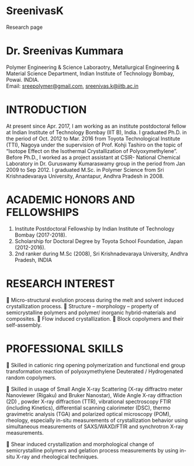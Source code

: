 # SreenivasK
Research page

# Dr. Sreenivas Kummara
Polymer Engineering & Science Laboraotry,
Metallurgical Engineering & Material Science Department,
Indian Institute of Technology Bombay, Powai. INDIA. 						             
Email: sreepolymer@gmail.com, sreenivas.k@iitb.ac.in

# INTRODUCTION

At present since Apr. 2017, I am working as an institute postdoctoral fellow at Indian Institute of Technology Bombay (IIT B), India. I graduated Ph.D. in the period of Oct. 2012 to Mar. 2016 from Toyota Technological Institute (TTI), Nagoya under the supervision of Prof. Kohji Tashiro on the topic of  “Isotope Effect on the Isothermal Crystallization of Polyoxymethylene”. Before Ph.D., I worked as a project assistant at CSIR- National Chemical Laboratory in Dr. Guruswamy Kumaraswamy group in the period from Jan 2009 to Sep 2012. I graduated M.Sc. in Polymer Science from Sri Krishnadevaraya University, Anantapur, Andhra Pradesh in 2008.

# ACADEMIC HONORS AND FELLOWSHIPS 

1.	Institute Postdoctoral Fellowship by Indian Institute of Technology Bombay (2017-2018).
2.  Scholarship for Doctoral Degree by Toyota School Foundation, Japan (2012-2016).
3.	2nd ranker during M.Sc (2008), Sri Krishnadevaraya University, Andhra Pradesh, INDIA

# RESEARCH INTEREST

	Micro-structural evolution process during the melt and solvent induced crystallization process. 
	Structure – morphology – property of semicrystalline polymers and polymer/ inorganic hybrid-materials and composites.
	Flow induced crystallization. 
	Block copolymers and their self-assembly. 

# PROFESSIONAL SKILLS

	Skilled in cationic ring opening polymerization and functional end group transformation reaction of polyoxymethylene Deuterated / Hydrogenated random copolymers. 

	Skilled in usage of Small Angle X-ray Scattering (X-ray diffractro meter Nanoviewer (Rigaku) and  Bruker Nanostar), Wide Angle X-ray diffraction (2D) , powder X-ray diffraction (TTR),  vibrational spectroscopy FTIR (including Kinetics), differential scanning calorimeter (DSC), thermo gravimetric analysis (TGA) and polarized optical microscopy (POM), rheology,  especially in-situ measurements of crystallization behavior using simultaneous measurements of SAXS/WAXD/FTIR and  synchrotron X-ray measurements.

	Shear induced crystallization and morphological change of semicrystalline polymers and gelation process measurements by using in-situ X-ray and rheological techniques.
